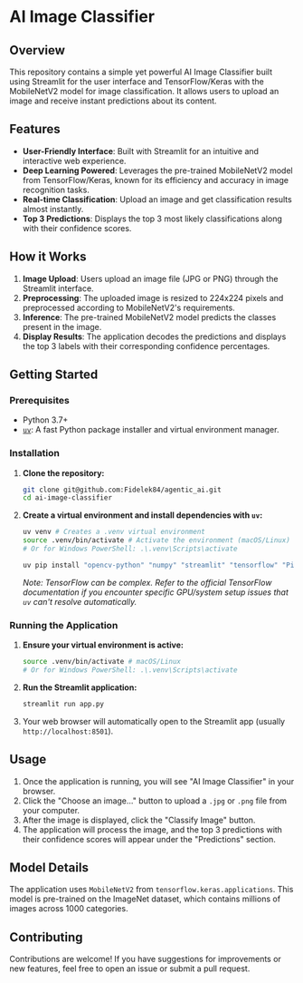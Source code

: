 # AI Image Classifier

## Overview

This repository contains a simple yet powerful AI Image Classifier built using Streamlit for the user interface and TensorFlow/Keras with the MobileNetV2 model for image classification. It allows users to upload an image and receive instant predictions about its content.

## Features

*   **User-Friendly Interface**: Built with Streamlit for an intuitive and interactive web experience.
*   **Deep Learning Powered**: Leverages the pre-trained MobileNetV2 model from TensorFlow/Keras, known for its efficiency and accuracy in image recognition tasks.
*   **Real-time Classification**: Upload an image and get classification results almost instantly.
*   **Top 3 Predictions**: Displays the top 3 most likely classifications along with their confidence scores.

## How it Works

1.  **Image Upload**: Users upload an image file (JPG or PNG) through the Streamlit interface.
2.  **Preprocessing**: The uploaded image is resized to 224x224 pixels and preprocessed according to MobileNetV2's requirements.
3.  **Inference**: The pre-trained MobileNetV2 model predicts the classes present in the image.
4.  **Display Results**: The application decodes the predictions and displays the top 3 labels with their corresponding confidence percentages.

## Getting Started

### Prerequisites

*   Python 3.7+
*   [`uv`](https://uv.astral.sh/): A fast Python package installer and virtual environment manager.

### Installation

1.  **Clone the repository:**

    ```bash
    git clone git@github.com:Fidelek84/agentic_ai.git
    cd ai-image-classifier
    ```

2.  **Create a virtual environment and install dependencies with `uv`:**

    ```bash
    uv venv # Creates a .venv virtual environment
    source .venv/bin/activate # Activate the environment (macOS/Linux)
    # Or for Windows PowerShell: .\.venv\Scripts\activate
    
    uv pip install "opencv-python" "numpy" "streamlit" "tensorflow" "Pillow"
    ```
    *Note: TensorFlow can be complex. Refer to the official TensorFlow documentation if you encounter specific GPU/system setup issues that `uv` can't resolve automatically.*

### Running the Application

1.  **Ensure your virtual environment is active:**

    ```bash
    source .venv/bin/activate # macOS/Linux
    # Or for Windows PowerShell: .\.venv\Scripts\activate
    ```

2.  **Run the Streamlit application:**

    ```bash
    streamlit run app.py
    ```

3.  Your web browser will automatically open to the Streamlit app (usually `http://localhost:8501`).

## Usage

1.  Once the application is running, you will see "AI Image Classifier" in your browser.
2.  Click the "Choose an image..." button to upload a `.jpg` or `.png` file from your computer.
3.  After the image is displayed, click the "Classify Image" button.
4.  The application will process the image, and the top 3 predictions with their confidence scores will appear under the "Predictions" section.

## Model Details

The application uses `MobileNetV2` from `tensorflow.keras.applications`. This model is pre-trained on the ImageNet dataset, which contains millions of images across 1000 categories.

## Contributing

Contributions are welcome! If you have suggestions for improvements or new features, feel free to open an issue or submit a pull request.